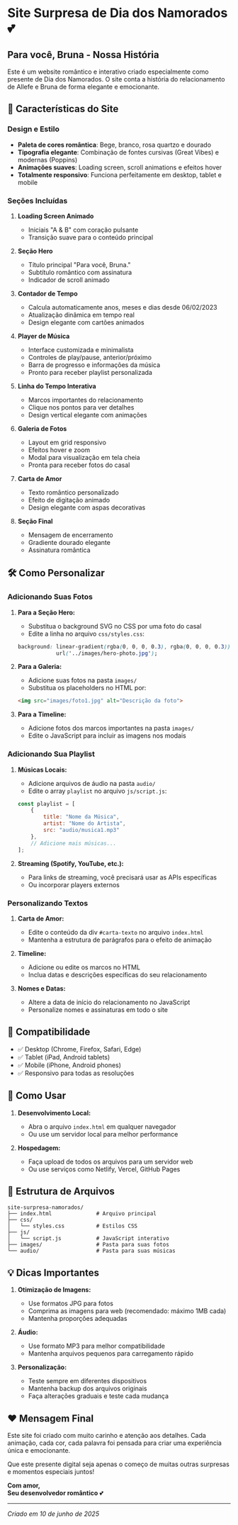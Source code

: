 # Site Surpresa de Dia dos Namorados 💕

## Para você, Bruna - Nossa História

Este é um website romântico e interativo criado especialmente como presente de Dia dos Namorados. O site conta a história do relacionamento de Allefe e Bruna de forma elegante e emocionante.

## 🎨 Características do Site

### Design e Estilo
- **Paleta de cores romântica**: Bege, branco, rosa quartzo e dourado
- **Tipografia elegante**: Combinação de fontes cursivas (Great Vibes) e modernas (Poppins)
- **Animações suaves**: Loading screen, scroll animations e efeitos hover
- **Totalmente responsivo**: Funciona perfeitamente em desktop, tablet e mobile

### Seções Incluídas

1. **Loading Screen Animado**
   - Iniciais "A & B" com coração pulsante
   - Transição suave para o conteúdo principal

2. **Seção Hero**
   - Título principal "Para você, Bruna."
   - Subtítulo romântico com assinatura
   - Indicador de scroll animado

3. **Contador de Tempo**
   - Calcula automaticamente anos, meses e dias desde 06/02/2023
   - Atualização dinâmica em tempo real
   - Design elegante com cartões animados

4. **Player de Música**
   - Interface customizada e minimalista
   - Controles de play/pause, anterior/próximo
   - Barra de progresso e informações da música
   - Pronto para receber playlist personalizada

5. **Linha do Tempo Interativa**
   - Marcos importantes do relacionamento
   - Clique nos pontos para ver detalhes
   - Design vertical elegante com animações

6. **Galeria de Fotos**
   - Layout em grid responsivo
   - Efeitos hover e zoom
   - Modal para visualização em tela cheia
   - Pronta para receber fotos do casal

7. **Carta de Amor**
   - Texto romântico personalizado
   - Efeito de digitação animado
   - Design elegante com aspas decorativas

8. **Seção Final**
   - Mensagem de encerramento
   - Gradiente dourado elegante
   - Assinatura romântica

## 🛠️ Como Personalizar

### Adicionando Suas Fotos

1. **Para a Seção Hero:**
   - Substitua o background SVG no CSS por uma foto do casal
   - Edite a linha no arquivo `css/styles.css`:
   ```css
   background: linear-gradient(rgba(0, 0, 0, 0.3), rgba(0, 0, 0, 0.3)),
               url('../images/hero-photo.jpg');
   ```

2. **Para a Galeria:**
   - Adicione suas fotos na pasta `images/`
   - Substitua os placeholders no HTML por:
   ```html
   <img src="images/foto1.jpg" alt="Descrição da foto">
   ```

3. **Para a Timeline:**
   - Adicione fotos dos marcos importantes na pasta `images/`
   - Edite o JavaScript para incluir as imagens nos modais

### Adicionando Sua Playlist

1. **Músicas Locais:**
   - Adicione arquivos de áudio na pasta `audio/`
   - Edite o array `playlist` no arquivo `js/script.js`:
   ```javascript
   const playlist = [
       {
           title: "Nome da Música",
           artist: "Nome do Artista",
           src: "audio/musica1.mp3"
       },
       // Adicione mais músicas...
   ];
   ```

2. **Streaming (Spotify, YouTube, etc.):**
   - Para links de streaming, você precisará usar as APIs específicas
   - Ou incorporar players externos

### Personalizando Textos

1. **Carta de Amor:**
   - Edite o conteúdo da div `#carta-texto` no arquivo `index.html`
   - Mantenha a estrutura de parágrafos para o efeito de animação

2. **Timeline:**
   - Adicione ou edite os marcos no HTML
   - Inclua datas e descrições específicas do seu relacionamento

3. **Nomes e Datas:**
   - Altere a data de início do relacionamento no JavaScript
   - Personalize nomes e assinaturas em todo o site

## 📱 Compatibilidade

- ✅ Desktop (Chrome, Firefox, Safari, Edge)
- ✅ Tablet (iPad, Android tablets)
- ✅ Mobile (iPhone, Android phones)
- ✅ Responsivo para todas as resoluções

## 🚀 Como Usar

1. **Desenvolvimento Local:**
   - Abra o arquivo `index.html` em qualquer navegador
   - Ou use um servidor local para melhor performance

2. **Hospedagem:**
   - Faça upload de todos os arquivos para um servidor web
   - Ou use serviços como Netlify, Vercel, GitHub Pages

## 📁 Estrutura de Arquivos

```
site-surpresa-namorados/
├── index.html              # Arquivo principal
├── css/
│   └── styles.css          # Estilos CSS
├── js/
│   └── script.js           # JavaScript interativo
├── images/                 # Pasta para suas fotos
└── audio/                  # Pasta para suas músicas
```

## 💡 Dicas Importantes

1. **Otimização de Imagens:**
   - Use formatos JPG para fotos
   - Comprima as imagens para web (recomendado: máximo 1MB cada)
   - Mantenha proporções adequadas

2. **Áudio:**
   - Use formato MP3 para melhor compatibilidade
   - Mantenha arquivos pequenos para carregamento rápido

3. **Personalização:**
   - Teste sempre em diferentes dispositivos
   - Mantenha backup dos arquivos originais
   - Faça alterações graduais e teste cada mudança

## ❤️ Mensagem Final

Este site foi criado com muito carinho e atenção aos detalhes. Cada animação, cada cor, cada palavra foi pensada para criar uma experiência única e emocionante.

Que este presente digital seja apenas o começo de muitas outras surpresas e momentos especiais juntos!

**Com amor,**  
**Seu desenvolvedor romântico** 💕

---

*Criado em 10 de junho de 2025*

